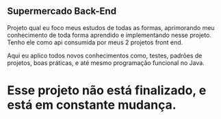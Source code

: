 ## Supermercado Back-End

Projeto qual eu foco meus estudos de todas as formas, aprimorando meu conhecimento de toda forma aprendido e implementando nesse projeto. Tenho ele como api consumida por meus 2 projetos front end.

Aqui eu aplico todos novos conhecimentos como, testes, padrões de projetos, boas práticas, e até mesmo programação funcional no Java.

# Esse projeto não está finalizado, e está em constante mudança.
